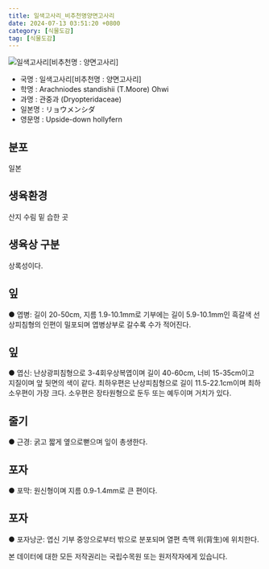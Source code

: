 ```yaml
---
title: 일색고사리_비추천명양면고사리
date: 2024-07-13 03:51:20 +0800
category: [식물도감]
tag: [식물도감]
---
```




![일색고사리[비추천명 : 양면고사리]](/fileUpload/plants/basic/Dryopteridaceae/Arachniodes/3425/3425_1_th2.jpg)
- 국명 : 일색고사리[비추천명 : 양면고사리]
- 학명 : Arachniodes standishii (T.Moore) Ohwi
- 과명 : 관중과 (Dryopteridaceae)
- 일본명 : リョウメンシダ
- 영문명 : Upside-down hollyfern


## 분포
일본
## 생육환경
산지 수림 밑 습한 곳 
## 생육상 구분
상록성이다. 
## 잎
● 엽병: 길이 20-50cm, 지름 1.9-10.1mm로 기부에는 길이 5.9-10.1mm인 흑갈색 선상피침형의 인편이 밀포되며 엽병상부로 갈수록 수가 적어진다. 
## 잎
● 엽신: 난상광피침형으로 3-4회우상복엽이며 길이 40-60cm, 너비 15-35cm이고 지질이며 앞 뒷면의 색이 같다. 최하우편은 난상피침형으로 길이 11.5-22.1cm이며 최하소우편이 가장 크다. 소우편은 장타원형으로 둔두 또는 예두이며 거치가 있다. 
## 줄기
● 근경: 굵고 짧게 옆으로뻗으며 잎이 총생한다.
## 포자
● 포막: 원신형이며 지름 0.9-1.4mm로 큰 편이다.
## 포자
● 포자낭군: 엽신 기부 중앙으로부터 밖으로 분포되며 열편 측맥 위(背生)에 위치한다.






본 데이터에 대한 모든 저작권리는 국립수목원 또는 원저작자에게 있습니다.
